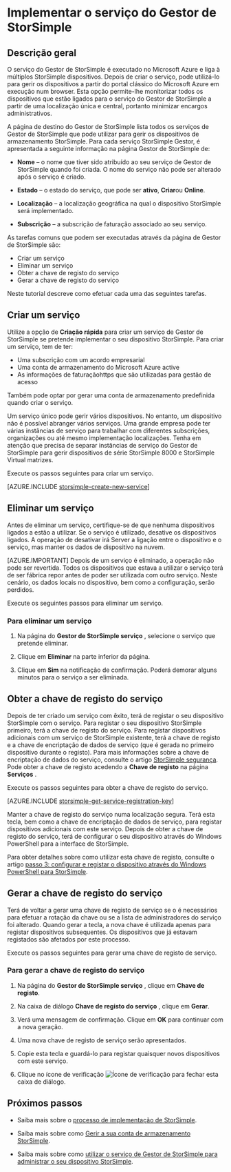 <properties 
   pageTitle="Implementar o serviço do Gestor de StorSimple | Microsoft Azure"
   description="Explica como criar e eliminar o serviço do Gestor de StorSimple no portal clássico do Azure e descreve como gerir a chave de registo do serviço."
   services="storsimple"
   documentationCenter=""
   authors="SharS"
   manager="carmonm"
   editor="" />
<tags 
   ms.service="storsimple"
   ms.devlang="na"
   ms.topic="article"
   ms.tgt_pltfrm="na"
   ms.workload="na"
   ms.date="05/24/2016"
   ms.author="v-sharos" />

# <a name="deploy-the-storsimple-manager-service"></a>Implementar o serviço do Gestor de StorSimple

## <a name="overview"></a>Descrição geral

O serviço do Gestor de StorSimple é executado no Microsoft Azure e liga à múltiplos StorSimple dispositivos. Depois de criar o serviço, pode utilizá-lo para gerir os dispositivos a partir do portal clássico do Microsoft Azure em execução num browser. Esta opção permite-lhe monitorizar todos os dispositivos que estão ligados para o serviço do Gestor de StorSimple a partir de uma localização única e central, portanto minimizar encargos administrativos.

A página de destino do Gestor de StorSimple lista todos os serviços de Gestor de StorSimple que pode utilizar para gerir os dispositivos de armazenamento StorSimple. Para cada serviço StorSimple Gestor, é apresentada a seguinte informação na página Gestor de StorSimple de:

- **Nome** – o nome que tiver sido atribuído ao seu serviço de Gestor de StorSimple quando foi criada. O nome do serviço não pode ser alterado após o serviço é criado.

- **Estado** – o estado do serviço, que pode ser **ativo**, **Criar**ou **Online**.

- **Localização** – a localização geográfica na qual o dispositivo StorSimple será implementado.

- **Subscrição** – a subscrição de faturação associado ao seu serviço.

As tarefas comuns que podem ser executadas através da página de Gestor de StorSimple são:

- Criar um serviço
- Eliminar um serviço
- Obter a chave de registo do serviço
- Gerar a chave de registo do serviço

Neste tutorial descreve como efetuar cada uma das seguintes tarefas.

## <a name="create-a-service"></a>Criar um serviço

Utilize a opção de **Criação rápida** para criar um serviço de Gestor de StorSimple se pretende implementar o seu dispositivo StorSimple. Para criar um serviço, tem de ter:

- Uma subscrição com um acordo empresarial
- Uma conta de armazenamento do Microsoft Azure active
- As informações de faturaçãohttps que são utilizadas para gestão de acesso

Também pode optar por gerar uma conta de armazenamento predefinida quando criar o serviço.

Um serviço único pode gerir vários dispositivos. No entanto, um dispositivo não é possível abranger vários serviços. Uma grande empresa pode ter várias instâncias de serviço para trabalhar com diferentes subscrições, organizações ou até mesmo implementação localizações. Tenha em atenção que precisa de separar instâncias de serviço do Gestor de StorSimple para gerir dispositivos de série StorSimple 8000 e StorSimple Virtual matrizes.

Execute os passos seguintes para criar um serviço.

[AZURE.INCLUDE [storsimple-create-new-service](../../includes/storsimple-create-new-service.md)]

## <a name="delete-a-service"></a>Eliminar um serviço

Antes de eliminar um serviço, certifique-se de que nenhuma dispositivos ligados a estão a utilizar. Se o serviço é utilizado, desative os dispositivos ligados. A operação de desativar irá Server a ligação entre o dispositivo e o serviço, mas manter os dados de dispositivo na nuvem. 

[AZURE.IMPORTANT] Depois de um serviço é eliminado, a operação não pode ser revertida. Todos os dispositivos que estava a utilizar o serviço terá de ser fábrica repor antes de poder ser utilizada com outro serviço. Neste cenário, os dados locais no dispositivo, bem como a configuração, serão perdidos.

Execute os seguintes passos para eliminar um serviço.

### <a name="to-delete-a-service"></a>Para eliminar um serviço

1. Na página do **Gestor de StorSimple serviço** , selecione o serviço que pretende eliminar.

1. Clique em **Eliminar** na parte inferior da página.

1. Clique em **Sim** na notificação de confirmação. Poderá demorar alguns minutos para o serviço a ser eliminada.

## <a name="get-the-service-registration-key"></a>Obter a chave de registo do serviço

Depois de ter criado um serviço com êxito, terá de registar o seu dispositivo StorSimple com o serviço. Para registar o seu dispositivo StorSimple primeiro, terá a chave de registo do serviço. Para registar dispositivos adicionais com um serviço de StorSimple existente, terá a chave de registo e a chave de encriptação de dados de serviço (que é gerada no primeiro dispositivo durante o registo). Para mais informações sobre a chave de encriptação de dados do serviço, consulte o artigo [StorSimple segurança](storsimple-security.md). Pode obter a chave de registo acedendo a **Chave de registo** na página **Serviços** .

Execute os passos seguintes para obter a chave de registo do serviço.

[AZURE.INCLUDE [storsimple-get-service-registration-key](../../includes/storsimple-get-service-registration-key.md)]

Manter a chave de registo do serviço numa localização segura. Terá esta tecla, bem como a chave de encriptação de dados de serviço, para registar dispositivos adicionais com este serviço. Depois de obter a chave de registo do serviço, terá de configurar o seu dispositivo através do Windows PowerShell para a interface de StorSimple.

Para obter detalhes sobre como utilizar esta chave de registo, consulte o artigo [passo 3: configurar e registar o dispositivo através do Windows PowerShell para StorSimple](storsimple-deployment-walkthrough.md#step-2-configure-and-register-the-device-through-windows-powershell-for-storsimple).

## <a name="regenerate-the-service-registration-key"></a>Gerar a chave de registo do serviço

Terá de voltar a gerar uma chave de registo de serviço se o é necessários para efetuar a rotação da chave ou se a lista de administradores do serviço foi alterado. Quando gerar a tecla, a nova chave é utilizada apenas para registar dispositivos subsequentes. Os dispositivos que já estavam registados são afetados por este processo.

Execute os passos seguintes para gerar uma chave de registo de serviço.

### <a name="to-regenerate-the-service-registration-key"></a>Para gerar a chave de registo do serviço

1. Na página do **Gestor de StorSimple serviço** , clique em **Chave de registo**.

1. Na caixa de diálogo **Chave de registo do serviço** , clique em **Gerar**.

1. Verá uma mensagem de confirmação. Clique em **OK** para continuar com a nova geração.

1. Uma nova chave de registo de serviço serão apresentados.

1. Copie esta tecla e guardá-lo para registar quaisquer novos dispositivos com este serviço.

1. Clique no ícone de verificação ![Ícone de verificação](./media/storsimple-manage-service/HCS_CheckIcon.png) para fechar esta caixa de diálogo.


## <a name="next-steps"></a>Próximos passos

- Saiba mais sobre o [processo de implementação de StorSimple](storsimple-deployment-walkthrough.md).

- Saiba mais sobre como [Gerir a sua conta de armazenamento StorSimple](storsimple-manage-storage-accounts.md).

- Saiba mais sobre como [utilizar o serviço de Gestor de StorSimple para administrar o seu dispositivo StorSimple](storsimple-manager-service-administration.md).

 
